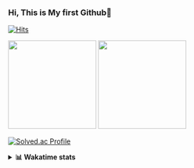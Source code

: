 ### Hi, This is My first Github👋
[![Hits](https://hits.seeyoufarm.com/api/count/incr/badge.svg?url=https%3A%2F%2Fgithub.com%2FJonghyun-Park1027&count_bg=%2379C83D&title_bg=%23555555&icon=&icon_color=%23E7E7E7&title=hits&edge_flat=false)](https://hits.seeyoufarm.com)
<br>


<p>
  <img height="180em" src="https://github-readme-stats-eight-rho-29.vercel.app/api?username=Jonghyun-Park1027&show_icons=true&include_all_commits=true&bg_color=30,e96443,904e95&title_color=fff&text_color=fff">
  <img height="180em" src="https://github-readme-stats-eight-rho-29.vercel.app/api/top-langs/?username=Jonghyun-Park1027&layout=compact&bg_color=30,e96443,904e95&title_color=fff&text_color=fff">


[![Solved.ac Profile](http://mazassumnida.wtf/api/v2/generate_badge?boj=ppjjhh1027)](https://solved.ac/ppjjhh1027/)

</p>
<details>
<summary><b>📊 Wakatime stats</b><br></summary>
<div>
<hr/>



<!--START_SECTION:waka-->
![Code Time](http://img.shields.io/badge/Code%20Time-1%2C004%20hrs%2013%20mins-blue)

![Profile Views](http://img.shields.io/badge/Profile%20Views-0-blue)

**🐱 My GitHub Data** 

> 📦 112.0 kB Used in GitHub's Storage 
 > 
> 🏆 57 Contributions in the Year 2025
 > 
> 🚫 Not Opted to Hire
 > 
> 📜 10 Public Repositories 
 > 
> 🔑 4 Private Repositories 
 > 
**I'm an Early 🐤** 

```text
🌞 Morning                52 commits          █████░░░░░░░░░░░░░░░░░░░░   18.25 % 
🌆 Daytime                145 commits         █████████████░░░░░░░░░░░░   50.88 % 
🌃 Evening                75 commits          ███████░░░░░░░░░░░░░░░░░░   26.32 % 
🌙 Night                  13 commits          █░░░░░░░░░░░░░░░░░░░░░░░░   04.56 % 
```
📅 **I'm Most Productive on Friday** 

```text
Monday                   47 commits          ████░░░░░░░░░░░░░░░░░░░░░   16.49 % 
Tuesday                  42 commits          ████░░░░░░░░░░░░░░░░░░░░░   14.74 % 
Wednesday                23 commits          ██░░░░░░░░░░░░░░░░░░░░░░░   08.07 % 
Thursday                 31 commits          ███░░░░░░░░░░░░░░░░░░░░░░   10.88 % 
Friday                   66 commits          ██████░░░░░░░░░░░░░░░░░░░   23.16 % 
Saturday                 27 commits          ██░░░░░░░░░░░░░░░░░░░░░░░   09.47 % 
Sunday                   49 commits          ████░░░░░░░░░░░░░░░░░░░░░   17.19 % 
```


📊 **This Week I Spent My Time On** 

```text
🕑︎ Time Zone: Asia/Seoul

💬 Programming Languages: 
Python                   8 hrs 2 mins        ███████████████████████░░   93.75 % 
Git Config               18 mins             █░░░░░░░░░░░░░░░░░░░░░░░░   03.52 % 
TOML                     4 mins              ░░░░░░░░░░░░░░░░░░░░░░░░░   00.81 % 
Bash                     3 mins              ░░░░░░░░░░░░░░░░░░░░░░░░░   00.69 % 
Text                     2 mins              ░░░░░░░░░░░░░░░░░░░░░░░░░   00.58 % 

🔥 Editors: 
VS Code                  9 hrs 46 mins       ██████████████████████░░░   86.73 % 
Cursor                   1 hr 29 mins        ███░░░░░░░░░░░░░░░░░░░░░░   13.27 % 

🐱‍💻 Projects: 
GPT_side_project         5 hrs 36 mins       ████████████████░░░░░░░░░   65.38 % 
gpt                      1 hr 30 mins        ████░░░░░░░░░░░░░░░░░░░░░   17.59 % 
personal_project_fortune_1 hr 27 mins        ████░░░░░░░░░░░░░░░░░░░░░   17.03 % 

💻 Operating System: 
Windows                  8 hrs 34 mins       █████████████████████████   100.00 % 
```

**I Mostly Code in Jupyter Notebook** 

```text
Jupyter Notebook         6 repos             ███████████████░░░░░░░░░░   60.00 % 
C++                      3 repos             ████████░░░░░░░░░░░░░░░░░   30.00 % 
Python                   1 repo              ██░░░░░░░░░░░░░░░░░░░░░░░   10.00 % 
```




 Last Updated on 24/07/2025 18:52:07 UTC
<!--END_SECTION:waka-->
</details>



